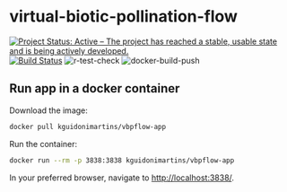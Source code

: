 # virtual-biotic-pollination-flow

[![Project Status: Active – The project has reached a stable, usable state and is being actively developed.](https://www.repostatus.org/badges/latest/active.svg)](https://www.repostatus.org/#active)
[![Build Status](https://travis-ci.com/kguidonimartins/virtual-biotic-pollination-flow.svg?token=yxuzigPBpgHFpwAypqgf&branch=master)](https://travis-ci.com/kguidonimartins/virtual-biotic-pollination-flow)
![r-test-check](https://github.com/kguidonimartins/virtual-biotic-pollination-flow/workflows/r-test-check/badge.svg)
![docker-build-push](https://github.com/kguidonimartins/virtual-biotic-pollination-flow/workflows/docker-build-push/badge.svg)

## Run app in a docker container

Download the image:

```bash
docker pull kguidonimartins/vbpflow-app
```

Run the container:

```bash
docker run --rm -p 3838:3838 kguidonimartins/vbpflow-app
```

In your preferred browser, navigate to [http://localhost:3838/](http://localhost:3838/).
